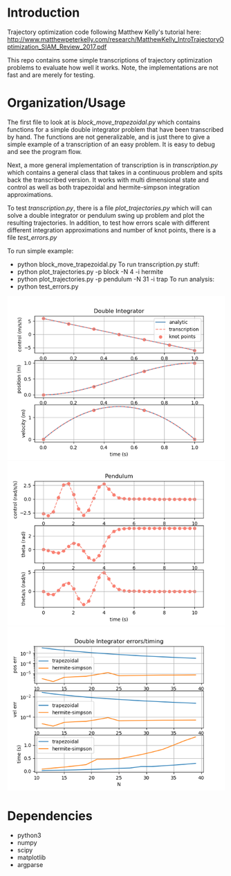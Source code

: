# Introduction
Trajectory optimization code following Matthew Kelly's tutorial here: http://www.matthewpeterkelly.com/research/MatthewKelly_IntroTrajectoryOptimization_SIAM_Review_2017.pdf

This repo contains some simple transcriptions of trajectory optimization problems to evaluate how well it works. Note, the implementations are not fast and are merely for testing.

# Organization/Usage
The first file to look at is *block_move_trapezoidal.py* which contains functions for a simple double integrator problem that have been transcribed by hand. The functions are not generalizable, and is just there to give a simple example of a transcription of an easy problem. It is easy to debug and see the program flow.

Next, a more general implementation of transcription is in *transcription.py* which contains a general class that takes in a continuous problem and spits back the transcribed version. It works with multi dimensional state and control as well as both trapezoidal and hermite-simpson integration approximations.

To test *transcription.py*, there is a file *plot_trajectories.py* which will can solve a double integrator or pendulum swing up problem and plot the resulting trajectories.
In addition, to test how errors scale with different different integration approximations and number of knot points, there is a file *test_errors.py*

To run simple example:
 - python block_move_trapezoidal.py
To run transcription.py stuff:
 - python plot_trajectories.py -p block -N 4 -i hermite
 - python plot_trajectories.py -p pendulum -N 31 -i trap
To run analysis:
 - python test_errors.py



![Alt text](readme_images/block.png?raw=true "double integrator data")
![Alt text](readme_images/pendulum.png?raw=true "pendulum data")
![Alt text](readme_images/analysis.png?raw=true "analysis data")


# Dependencies
* python3
* numpy
* scipy
* matplotlib
* argparse


